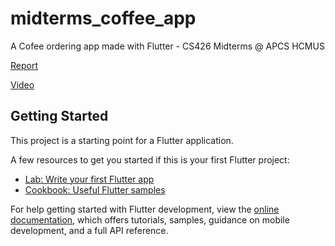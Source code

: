 # midterms_coffee_app

A Cofee ordering app made with Flutter - CS426 Midterms @ APCS HCMUS

[Report](https://docs.google.com/document/d/1AEF-74lneYKBbBwxCO5P7loNFJ9MIf610pYcbbhDy78/edit?usp=sharing)

[Video](https://drive.google.com/file/d/1TFUShYQ_2xqbK-ImGIgcniyoqWyK3rns/view?usp=sharing)

## Getting Started

This project is a starting point for a Flutter application.

A few resources to get you started if this is your first Flutter project:

- [Lab: Write your first Flutter app](https://docs.flutter.dev/get-started/codelab)
- [Cookbook: Useful Flutter samples](https://docs.flutter.dev/cookbook)

For help getting started with Flutter development, view the
[online documentation](https://docs.flutter.dev/), which offers tutorials,
samples, guidance on mobile development, and a full API reference.
